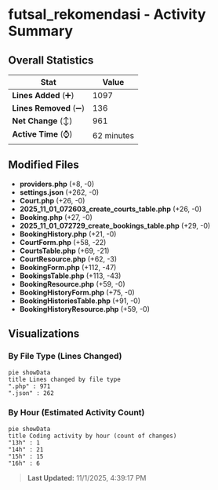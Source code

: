 # futsal_rekomendasi - Activity Summary 

## Overall Statistics

| Stat                   | Value                                                             |
| ---------------------- | ----------------------------------------------------------------- |
| **Lines Added** (➕)   | 1097                                          |
| **Lines Removed** (➖) | 136                                        |
| **Net Change** (↕)    | 961                |
| **Active Time** (⌚)   | 62 minutes |


## Modified Files
- **providers.php** (+8, -0)
- **settings.json** (+262, -0)
- **Court.php** (+26, -0)
- **2025_11_01_072603_create_courts_table.php** (+26, -0)
- **Booking.php** (+27, -0)
- **2025_11_01_072729_create_bookings_table.php** (+29, -0)
- **BookingHistory.php** (+21, -0)
- **CourtForm.php** (+58, -22)
- **CourtsTable.php** (+69, -21)
- **CourtResource.php** (+62, -3)
- **BookingForm.php** (+112, -47)
- **BookingsTable.php** (+113, -43)
- **BookingResource.php** (+59, -0)
- **BookingHistoryForm.php** (+75, -0)
- **BookingHistoriesTable.php** (+91, -0)
- **BookingHistoryResource.php** (+59, -0)

## Visualizations

### By File Type (Lines Changed)

```mermaid
pie showData
title Lines changed by file type
".php" : 971
".json" : 262
```

### By Hour (Estimated Activity Count)

```mermaid
pie showData
title Coding activity by hour (count of changes)
"13h" : 1
"14h" : 21
"15h" : 15
"16h" : 6
```


> **Last Updated:** 11/1/2025, 4:39:17 PM